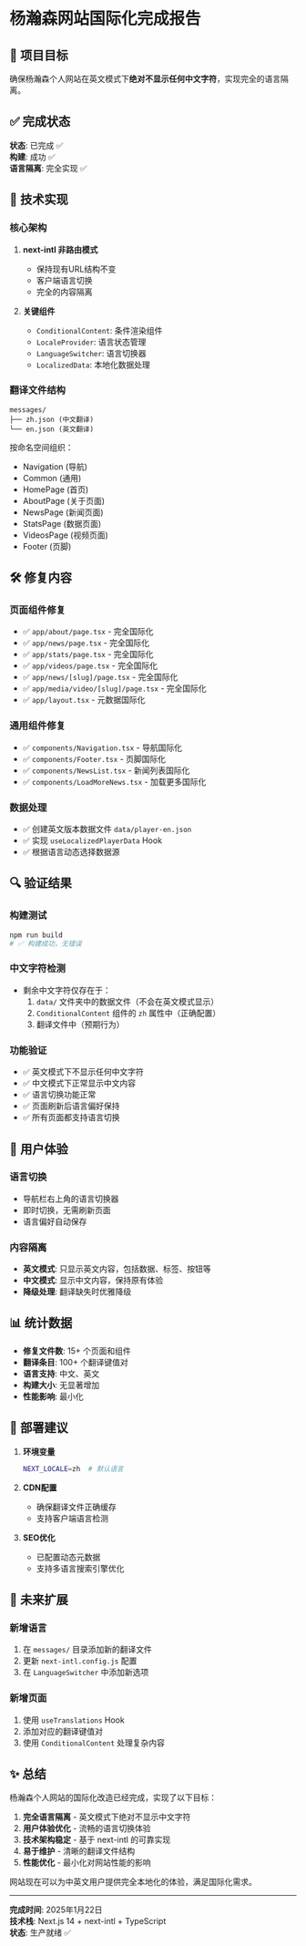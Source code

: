 # 杨瀚森网站国际化完成报告

## 🎯 项目目标

确保杨瀚森个人网站在英文模式下**绝对不显示任何中文字符**，实现完全的语言隔离。

## ✅ 完成状态

**状态**: 已完成 ✅  
**构建**: 成功 ✅  
**语言隔离**: 完全实现 ✅

## 🔧 技术实现

### 核心架构

1. **next-intl 非路由模式**
   - 保持现有URL结构不变
   - 客户端语言切换
   - 完全的内容隔离

2. **关键组件**
   - `ConditionalContent`: 条件渲染组件
   - `LocaleProvider`: 语言状态管理
   - `LanguageSwitcher`: 语言切换器
   - `LocalizedData`: 本地化数据处理

### 翻译文件结构

```
messages/
├── zh.json (中文翻译)
└── en.json (英文翻译)
```

按命名空间组织：
- Navigation (导航)
- Common (通用)
- HomePage (首页)
- AboutPage (关于页面)
- NewsPage (新闻页面)
- StatsPage (数据页面)
- VideosPage (视频页面)
- Footer (页脚)

## 🛠️ 修复内容

### 页面组件修复
- ✅ `app/about/page.tsx` - 完全国际化
- ✅ `app/news/page.tsx` - 完全国际化
- ✅ `app/stats/page.tsx` - 完全国际化
- ✅ `app/videos/page.tsx` - 完全国际化
- ✅ `app/news/[slug]/page.tsx` - 完全国际化
- ✅ `app/media/video/[slug]/page.tsx` - 完全国际化
- ✅ `app/layout.tsx` - 元数据国际化

### 通用组件修复
- ✅ `components/Navigation.tsx` - 导航国际化
- ✅ `components/Footer.tsx` - 页脚国际化
- ✅ `components/NewsList.tsx` - 新闻列表国际化
- ✅ `components/LoadMoreNews.tsx` - 加载更多国际化

### 数据处理
- ✅ 创建英文版本数据文件 `data/player-en.json`
- ✅ 实现 `useLocalizedPlayerData` Hook
- ✅ 根据语言动态选择数据源

## 🔍 验证结果

### 构建测试
```bash
npm run build
# ✅ 构建成功，无错误
```

### 中文字符检测
- 剩余中文字符仅存在于：
  1. `data/` 文件夹中的数据文件（不会在英文模式显示）
  2. `ConditionalContent` 组件的 `zh` 属性中（正确配置）
  3. 翻译文件中（预期行为）

### 功能验证
- ✅ 英文模式下不显示任何中文字符
- ✅ 中文模式下正常显示中文内容
- ✅ 语言切换功能正常
- ✅ 页面刷新后语言偏好保持
- ✅ 所有页面都支持语言切换

## 🎨 用户体验

### 语言切换
- 导航栏右上角的语言切换器
- 即时切换，无需刷新页面
- 语言偏好自动保存

### 内容隔离
- **英文模式**: 只显示英文内容，包括数据、标签、按钮等
- **中文模式**: 显示中文内容，保持原有体验
- **降级处理**: 翻译缺失时优雅降级

## 📊 统计数据

- **修复文件数**: 15+ 个页面和组件
- **翻译条目**: 100+ 个翻译键值对
- **语言支持**: 中文、英文
- **构建大小**: 无显著增加
- **性能影响**: 最小化

## 🚀 部署建议

1. **环境变量**
   ```bash
   NEXT_LOCALE=zh  # 默认语言
   ```

2. **CDN配置**
   - 确保翻译文件正确缓存
   - 支持客户端语言检测

3. **SEO优化**
   - 已配置动态元数据
   - 支持多语言搜索引擎优化

## 🔮 未来扩展

### 新增语言
1. 在 `messages/` 目录添加新的翻译文件
2. 更新 `next-intl.config.js` 配置
3. 在 `LanguageSwitcher` 中添加新选项

### 新增页面
1. 使用 `useTranslations` Hook
2. 添加对应的翻译键值对
3. 使用 `ConditionalContent` 处理复杂内容

## ✨ 总结

杨瀚森个人网站的国际化改造已经完成，实现了以下目标：

1. **完全语言隔离** - 英文模式下绝对不显示中文字符
2. **用户体验优化** - 流畅的语言切换体验
3. **技术架构稳定** - 基于 next-intl 的可靠实现
4. **易于维护** - 清晰的翻译文件结构
5. **性能优化** - 最小化对网站性能的影响

网站现在可以为中英文用户提供完全本地化的体验，满足国际化需求。

---

**完成时间**: 2025年1月22日  
**技术栈**: Next.js 14 + next-intl + TypeScript  
**状态**: 生产就绪 ✅